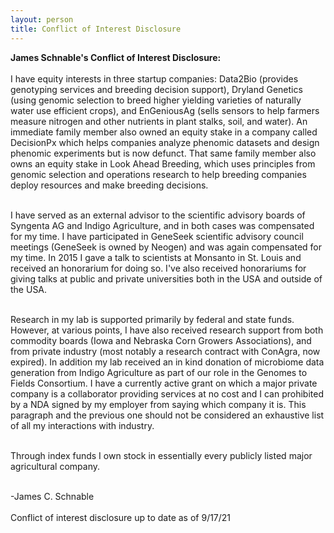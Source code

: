 ```yaml
---
layout: person
title: Conflict of Interest Disclosure
---
```


<b>James Schnable's Conflict of Interest Disclosure:</b>
<br><br>
I have equity interests in three startup companies: Data2Bio (provides genotyping services and breeding decision support), Dryland Genetics (using genomic selection to breed higher yielding varieties of naturally water use efficient crops), and EnGeniousAg (sells sensors to help farmers measure nitrogen and other nutrients in plant stalks, soil, and water). An immediate family member also owned an equity stake in a company called DecisionPx which helps companies analyze phenomic datasets and design phenomic experiments but is now defunct. That same family member also owns an equity stake in Look Ahead Breeding, which uses principles from genomic selection and operations research to help breeding companies deploy resources and make breeding decisions.<br><br>

I have served as an external advisor to the scientific advisory boards of Syngenta AG and Indigo Agriculture, and in both cases was compensated for my time. I have participated in GeneSeek scientific advisory council meetings (GeneSeek is owned by Neogen) and was again compensated for my time. In 2015 I gave a talk to scientists at Monsanto in St. Louis and received an honorarium for doing so. I've also received honorariums for giving talks at public and private universities both in the USA and outside of the USA.<br><br>

Research in my lab is supported primarily by federal and state funds. However, at various points, I have also received research support from both commodity boards (Iowa and Nebraska Corn Growers Associations), and from private industry (most notably a research contract with ConAgra, now expired). In addition my lab received an in kind donation of microbiome data generation from Indigo Agriculture as part of our role in the Genomes to Fields Consortium. I have a currently active grant on which a major private company is a collaborator providing services at no cost and I can prohibited by a NDA signed by my employer from saying which company it is. This paragraph and the previous one should not be considered an exhaustive list of all my interactions with industry.
<br><br>

Through index funds I own stock in essentially every publicly listed major agricultural company.
<br><br>

-James C. Schnable
<br><br>
Conflict of interest disclosure up to date as of 9/17/21
